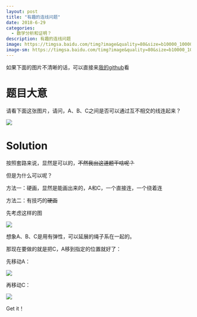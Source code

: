 ```yaml
---
layout: post
title: "有趣的连线问题"
date: 2018-6-29
categories:
  - 数学分析和证明？
description: 有趣的连线问题
image: https://timgsa.baidu.com/timg?image&quality=80&size=b10000_10000&sec=1530262072&di=8b4a74fcaca7bb10cdb336e125be06c1&src=http://mmbiz.qpic.cn/mmbiz/jcal4n5d3tgicLNliaCsfn97MKk9ickaaroIM7QxCAsQwsLGTnxnLzTyMFuBc82bfrWnZpBgNYdqCAoZiboqyQzaxA/0
image-sm: https://timgsa.baidu.com/timg?image&quality=80&size=b10000_10000&sec=1530262072&di=8b4a74fcaca7bb10cdb336e125be06c1&src=http://mmbiz.qpic.cn/mmbiz/jcal4n5d3tgicLNliaCsfn97MKk9ickaaroIM7QxCAsQwsLGTnxnLzTyMFuBc82bfrWnZpBgNYdqCAoZiboqyQzaxA/0
---
```


如果下面的图片不清晰的话，可以直接来[我的github](https://github.com/GaryStack/GaryStack.github.io/blob/master/_posts/2018-6-29-有趣的连线问题.markdown)看

# 题目大意

请看下面这张图片，请问，A、B、C之间是否可以通过互不相交的线连起来？

![](http://www.33iq.com/upload/15/08/01/_thumbs/big/14383847799270.png)

# Solution

按照套路来说，显然是可以的，~~不然我出这道题干啥呢？~~

但是为什么可以呢？

方法一：硬画，显然是能画出来的，A和C，一个直接连，一个绕着连

方法二：有技巧的~~硬画~~

先考虑这样的图

![](http://www.33iq.com/upload/15/08/01/_thumbs/14383848337334.png)

想象A、B、C是用有弹性，可以延展的绳子系在一起的。

那现在要做的就是把C，A移到指定的位置就好了：

先移动A：

![](http://www.33iq.com/upload/15/08/01/_thumbs/14383848534974.png)

再移动C：

![](http://www.33iq.com/upload/15/08/01/_thumbs/14383848926976.png)

Get it！
